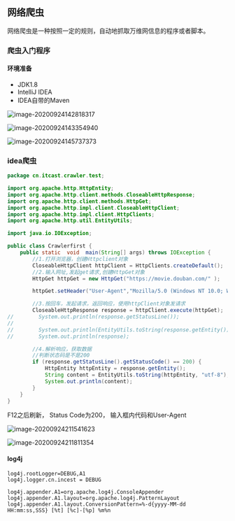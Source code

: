 ## 网络爬虫

网络爬虫是一种按照一定的规则，自动地抓取万维网信息的程序或者脚本。

### 爬虫入门程序

#### 环境准备

- JDK1.8
- IntelliJ IDEA
- IDEA自带的Maven

![image-20200924142818317](C:\Users\dell\AppData\Roaming\Typora\typora-user-images\image-20200924142818317.png)

![image-20200924143354940](C:\Users\dell\AppData\Roaming\Typora\typora-user-images\image-20200924143354940.png)

![image-20200924145737373](C:\Users\dell\AppData\Roaming\Typora\typora-user-images\image-20200924145737373.png)

### idea爬虫

```java
package cn.itcast.crawler.test;

import org.apache.http.HttpEntity;
import org.apache.http.client.methods.CloseableHttpResponse;
import org.apache.http.client.methods.HttpGet;
import org.apache.http.impl.client.CloseableHttpClient;
import org.apache.http.impl.client.HttpClients;
import org.apache.http.util.EntityUtils;

import java.io.IOException;

public class Crawlerfirst {
    public static  void  main(String[] args) throws IOException {
        //1.打开浏览器，创建Httpclient对象
        CloseableHttpClient httpClient = HttpClients.createDefault();
        //2.输入网址,发起get请求,创建HttpGet对象
        HttpGet httpGet = new HttpGet("https://movie.douban.com/" );

        httpGet.setHeader("User-Agent","Mozilla/5.0 (Windows NT 10.0; Win64; x64) AppleWebKit/537.36 (KHTML, like Gecko) Chrome/85.0.4183.83 Safari/537.36");

        //3.按回车，发起请求，返回响应，使用httpClient对象发请求
        CloseableHttpResponse response = httpClient.execute(httpGet);
//        System.out.println(response.getStatusLine());
//
//        System.out.println(EntityUtils.toString(response.getEntity()));
//        System.out.println(response);

        //4.解析响应，获取数据
        //判断状态码是不是200
        if (response.getStatusLine().getStatusCode() == 200) {
            HttpEntity httpEntity = response.getEntity();
            String content = EntityUtils.toString(httpEntity, "utf-8");
            System.out.println(content);
        }
    }
}
```

F12之后刷新， Status Code为200， 输入框内代码和User-Agent

![image-20200924211541623](C:\Users\dell\AppData\Roaming\Typora\typora-user-images\image-20200924211541623.png)

![image-20200924211811354](C:\Users\dell\AppData\Roaming\Typora\typora-user-images\image-20200924211811354.png)

#### log4j

```
log4j.rootLogger=DEBUG,A1
log4j.logger.cn.incest = DEBUG

log4j.appender.A1=org.apache.log4j.ConsoleAppender
log4j.appender.A1.layout=org.apache.log4j.PatternLayout
log4j.appender.A1.layout.ConversionPattern=%-d{yyyy-MM-dd HH:mm:ss,SSS} [%t] [%c]-[%p] %m%n
```

